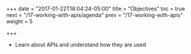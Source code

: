 +++
date = "2017-01-22T18:04:24-05:00"
title = "Objectives"
toc = true
next = "/17-working-with-apis/agenda"
prev = "/17-working-with-apis"
weight = 5

+++

- Learn about APIs and understand how they are used
